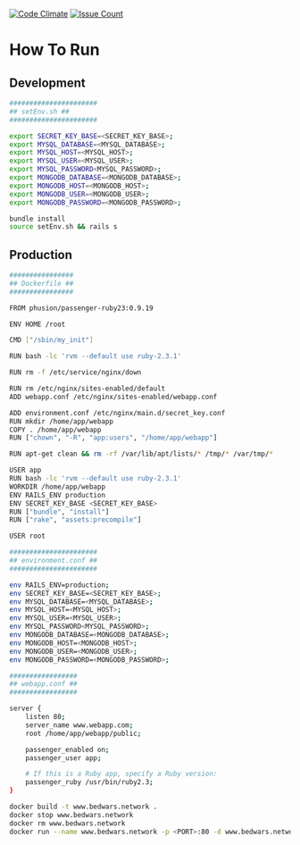 [![Code Climate](https://codeclimate.com/github/sebastianbinder/BedwarsNetwork/badges/gpa.svg)](https://codeclimate.com/github/sebastianbinder/BedwarsNetwork) [![Issue Count](https://codeclimate.com/github/sebastianbinder/BedwarsNetwork/badges/issue_count.svg)](https://codeclimate.com/github/sebastianbinder/BedwarsNetwork)

# How To Run

## Development

```sh
######################
## setEnv.sh ##
######################

export SECRET_KEY_BASE=<SECRET_KEY_BASE>;
export MYSQL_DATABASE=<MYSQL_DATABASE>;
export MYSQL_HOST=<MYSQL_HOST>;
export MYSQL_USER=<MYSQL_USER>;
export MYSQL_PASSWORD<MYSQL_PASSWORD>;
export MONGODB_DATABASE=<MONGODB_DATABASE>;
export MONGODB_HOST=<MONGODB_HOST>;
export MONGODB_USER=<MONGODB_USER>;
export MONGODB_PASSWORD=<MONGODB_PASSWORD>;
```

```sh
bundle install
source setEnv.sh && rails s
```

## Production
```sh
################
## Dockerfile ##
################

FROM phusion/passenger-ruby23:0.9.19

ENV HOME /root

CMD ["/sbin/my_init"]

RUN bash -lc 'rvm --default use ruby-2.3.1'

RUN rm -f /etc/service/nginx/down

RUN rm /etc/nginx/sites-enabled/default
ADD webapp.conf /etc/nginx/sites-enabled/webapp.conf

ADD environment.conf /etc/nginx/main.d/secret_key.conf
RUN mkdir /home/app/webapp
COPY . /home/app/webapp
RUN ["chown", "-R", "app:users", "/home/app/webapp"]

RUN apt-get clean && rm -rf /var/lib/apt/lists/* /tmp/* /var/tmp/*

USER app
RUN bash -lc 'rvm --default use ruby-2.3.1'
WORKDIR /home/app/webapp
ENV RAILS_ENV production
ENV SECRET_KEY_BASE <SECRET_KEY_BASE>
RUN ["bundle", "install"]
RUN ["rake", "assets:precompile"]

USER root
```


```sh
######################
## environment.conf ##
######################

env RAILS_ENV=production;
env SECRET_KEY_BASE=<SECRET_KEY_BASE>;
env MYSQL_DATABASE=<MYSQL_DATABASE>;
env MYSQL_HOST=<MYSQL_HOST>;
env MYSQL_USER=<MYSQL_USER>;
env MYSQL_PASSWORD<MYSQL_PASSWORD>;
env MONGODB_DATABASE=<MONGODB_DATABASE>;
env MONGODB_HOST=<MONGODB_HOST>;
env MONGODB_USER=<MONGODB_USER>;
env MONGODB_PASSWORD=<MONGODB_PASSWORD>;
```


```sh
#################
## webapp.conf ##
#################

server {
    listen 80;
    server_name www.webapp.com;
    root /home/app/webapp/public;

    passenger_enabled on;
    passenger_user app;

    # If this is a Ruby app, specify a Ruby version:
    passenger_ruby /usr/bin/ruby2.3;
}
```

```sh
docker build -t www.bedwars.network .
docker stop www.bedwars.network
docker rm www.bedwars.network
docker run --name www.bedwars.network -p <PORT>:80 -d www.bedwars.network
```